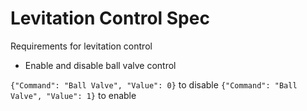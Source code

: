 # Levitation Control Spec

Requirements for levitation control
- Enable and disable ball valve control

`{"Command": "Ball Valve", "Value": 0}` to disable
`{"Command": "Ball Valve", "Value": 1}` to enable
